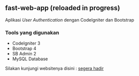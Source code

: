 ## fast-web-app (reloaded in progress)
Aplikasi _User Authentication_ dengan CodeIgniter dan Bootstrap

### Tools yang digunakan

- CodeIgniter 3
- Bootstrap 4
- SB Admin 2
- MySQL Database

Silakan kunjungi websitenya disini : [segera hadir](#)

